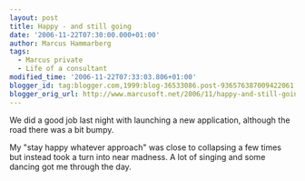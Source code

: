 ```yaml
---
layout: post
title: Happy - and still going
date: '2006-11-22T07:30:00.000+01:00'
author: Marcus Hammarberg
tags:
  - Marcus private
  - Life of a consultant
modified_time: '2006-11-22T07:33:03.806+01:00'
blogger_id: tag:blogger.com,1999:blog-36533086.post-936576387009422061
blogger_orig_url: http://www.marcusoft.net/2006/11/happy-and-still-going.html
---
```


We did a
good job last night with launching a new application, although the road
there was a bit bumpy.

My "stay happy whatever approach" was close to collapsing a few times
but instead took a turn into near madness. A lot of singing and some
dancing got me through the day.
